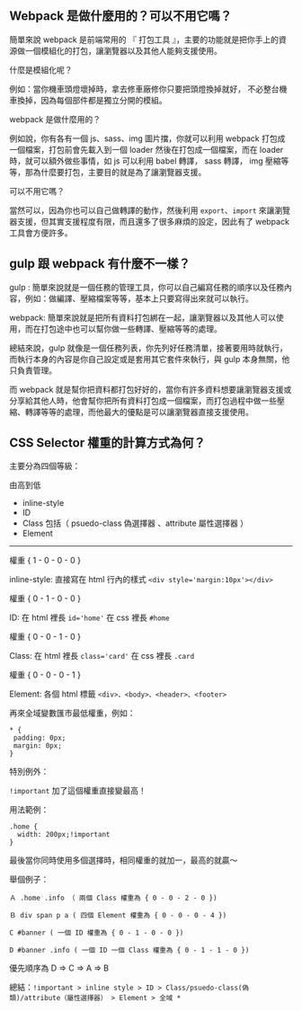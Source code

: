 ## Webpack 是做什麼用的？可以不用它嗎？
  簡單來說 webpack 是前端常用的 『 打包工具 』，主要的功能就是把你手上的資源做一個模組化的打包，讓瀏覽器以及其他人能夠支援使用。

什麼是模組化呢？ 

例如：當你機車頭燈壞掉時，拿去修車廠修你只要把頭燈換掉就好，
不必整台機車換掉，因為每個部件都是獨立分開的模組。

webpack 是做什麼用的？

例如說，你有各有一個 js、sass、img 圖片擋，你就可以利用 webpack 打包成一個檔案，打包前會先載入到一個 loader 然後在打包成一個檔案，而在 loader 時，就可以額外做些事情，如 js 可以利用 babel 轉譯， sass 轉譯， img 壓縮等等，那為什麼要打包，主要目的就是為了讓瀏覽器支援。

可以不用它嗎？

當然可以，因為你也可以自己做轉譯的動作，然後利用 `export`、`import` 來讓瀏覽器支援，但其實支援程度有限，而且還多了很多麻煩的設定，因此有了 webpack 工具會方便許多。

## gulp 跟 webpack 有什麼不一樣？
gulp :
 簡單來說就是一個任務的管理工具，你可以自己編寫任務的順序以及任務內容，例如：做編譯、壓縮檔案等等，基本上只要寫得出來就可以執行。

 webpack:
  簡單來說就是把所有資料打包綁在一起，讓瀏覽器以及其他人可以使用，而在打包途中也可以幫你做一些轉譯、壓縮等等的處理。

  總結來說，gulp 就像是一個任務列表，你先列好任務清單，接著要用時就執行，而執行本身的內容是你自己設定或是套用其它套件來執行，與 gulp 本身無關，他只負責管理。

  而 webpack 就是幫你把資料都打包好好的，當你有許多資料想要讓瀏覽器支援或分享給其他人時，他會幫你把所有資料打包成一個檔案，而打包過程中做一些壓縮、轉譯等等的處理，而他最大的優點是可以讓瀏覽器直接支援使用。

## CSS Selector 權重的計算方式為何？

主要分為四個等級：

由高到低

* inline-style
* ID
* Class 包括（ psuedo-class 偽選擇器 、attribute 屬性選擇器 ）
* Element
----------
權重 { 1 - 0 - 0 - 0 }

inline-style: 直接寫在 html 行內的樣式
`<div style='margin:10px'></div>`

權重 { 0 - 1 - 0 - 0 }

ID: 在 html 裡長 `id='home'` 在 css 裡長 `#home` 

權重 { 0 - 0 - 1 - 0 }

Class: 在 html 裡長 `class='card'` 在 css 裡長 `.card`

權重 { 0 - 0 - 0 - 1 }

Element: 各個 html 標籤
`<div>、<body>、<header>、<footer>`

再來全域變數匯市最低權重，例如：
```
* {
 padding: 0px;
 margin: 0px;
}
```

特別例外：

`!important` 加了這個權重直接變最高！

用法範例：
```
.home {
  width: 200px;!important
}
```

最後當你同時使用多個選擇時，相同權重的就加一，最高的就贏～

舉個例子：

```
Ａ .home .info （ 兩個 Class 權重為 { 0 - 0 - 2 - 0 })

Ｂ div span p a ( 四個 Element 權重為 { 0 - 0 - 0 - 4 })

C #banner ( 一個 ID 權重為 { 0 - 1 - 0 - 0 })

D #banner .info ( 一個 ID 一個 Class 權重為 { 0 - 1 - 1 - 0 })
```

優先順序為 D => C => A => B 

總結：`!important > inline style > ID > Class/psuedo-class(偽類)/attribute（屬性選擇器） > Element > 全域 *`
